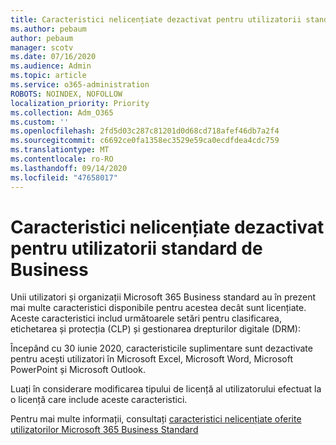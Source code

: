 ```yaml
---
title: Caracteristici nelicențiate dezactivat pentru utilizatorii standard de Business
ms.author: pebaum
author: pebaum
manager: scotv
ms.date: 07/16/2020
ms.audience: Admin
ms.topic: article
ms.service: o365-administration
ROBOTS: NOINDEX, NOFOLLOW
localization_priority: Priority
ms.collection: Adm_O365
ms.custom: ''
ms.openlocfilehash: 2fd5d03c287c81201d0d68cd718afef46db7a2f4
ms.sourcegitcommit: c6692ce0fa1358ec3529e59ca0ecdfdea4cdc759
ms.translationtype: MT
ms.contentlocale: ro-RO
ms.lasthandoff: 09/14/2020
ms.locfileid: "47658017"
---
```

# <a name="unlicensed-features-turned-off-for-business-standard-users"></a>Caracteristici nelicențiate dezactivat pentru utilizatorii standard de Business

Unii utilizatori și organizații Microsoft 365 Business standard au în prezent mai multe caracteristici disponibile pentru acestea decât sunt licențiate. Aceste caracteristici includ următoarele setări pentru clasificarea, etichetarea și protecția (CLP) și gestionarea drepturilor digitale (DRM):
    
Începând cu 30 iunie 2020, caracteristicile suplimentare sunt dezactivate pentru acești utilizatori în Microsoft Excel, Microsoft Word, Microsoft PowerPoint și Microsoft Outlook.

Luați în considerare modificarea tipului de licență al utilizatorului efectuat la o licență care include aceste caracteristici. 

Pentru mai multe informații, consultați [caracteristici nelicențiate oferite utilizatorilor Microsoft 365 Business Standard](https://support.microsoft.com/help/4568654/extra-features-to-be-turned-off-for-microsoft-365-business-standard?preview)